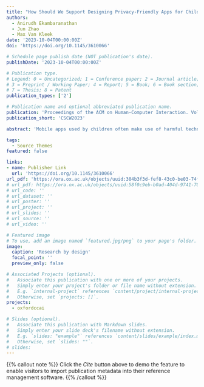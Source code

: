 ```yaml
---
title: "How Should We Support Designing Privacy-Friendly Apps for Children? Using a Research through Design Process to Understand Developers' Needs and Challenges"
authors:
  - Anirudh Ekambaranathan
  - Jun Zhao
  - Max Van Kleek
date: '2023-10-04T00:00:00Z'
doi: 'https://doi.org/10.1145/3610066'

# Schedule page publish date (NOT publication's date).
publishDate: '2023-10-04T00:00:00Z'

# Publication type.
# Legend: 0 = Uncategorized; 1 = Conference paper; 2 = Journal article;
# 3 = Preprint / Working Paper; 4 = Report; 5 = Book; 6 = Book section;
# 7 = Thesis; 8 = Patent
publication_types: ['2']

# Publication name and optional abbreviated publication name.
publication: 'Proceedings of the ACM on Human-Computer Interaction. Volume 7. Issue CSCW2. Article No 275. pp 1-29'
publication_short: 'CSCW2023'

abstract: 'Mobile apps used by children often make use of harmful techniques, such as data tracking and targeted advertising. Previous research has suggested that developers face several systemic challenges in designing apps that prioritise children’s best interests. To understand how developers can be better supported, we used a Research through Design (RtD) method to explore what the future of privacy-friendly app development could look like. We performed an elicitation study with 20 children’s app developers to understand their needs and requirements. We found a number of specific technical requirements from the participants about how they would like to be supported, such as having actionable transnational design guidelines and easy-to-use development libraries. However, participants were reluctant to adopt these design ideas in their development practices due to perceived financial risks associated with increased privacy in apps. To overcome this critical gap, participants formulated socio-technical requirements that extend to other stakeholders in the mobile industry, including parents and marketplaces. Our findings provide important immediate and long-term design opportunities for the HCI community, and indicate that support for changing app developers’ practices must be designed in the context of their relationship with other stakeholders.'

tags:
  - Source Themes
featured: false

links:
- name: Publisher Link
  url: 'https://doi.org/10.1145/3610066'
url_pdf: 'https://ora.ox.ac.uk/objects/uuid:304b3f3d-fef8-43c0-be03-74ffa205663f/files/s6395w8537'
# url_pdf: https://ora.ox.ac.uk/objects/uuid:58f0c9eb-b0ad-404d-9741-70d553f011f2/download_file?file_format=application%2Fpdf&safe_filename=Wang_et_al_2022_dont_make_assumptions.pdf&type_of_work=Conference+item
# url_code: ''
# url_dataset: ''
# url_poster: ''
# url_project: ''
# url_slides: ''
# url_source: ''
# url_video: ''

# Featured image
# To use, add an image named `featured.jpg/png` to your page's folder.
image:
  caption: 'Research by design'
  focal_point: ''
  preview_only: false

# Associated Projects (optional).
#   Associate this publication with one or more of your projects.
#   Simply enter your project's folder or file name without extension.
#   E.g. `internal-project` references `content/project/internal-project/index.md`.
#   Otherwise, set `projects: []`.
projects:
  - oxfordccai

# Slides (optional).
#   Associate this publication with Markdown slides.
#   Simply enter your slide deck's filename without extension.
#   E.g. `slides: "example"` references `content/slides/example/index.md`.
#   Otherwise, set `slides: ""`.
# slides:
---
```


{{% callout note %}}
Click the _Cite_ button above to demo the feature to enable visitors to import publication metadata into their reference management software.
{{% /callout %}}

<!-- Supplementary notes can be added here, including [code and math](https://wowchemy.com/docs/content/writing-markdown-latex/).
 -->
